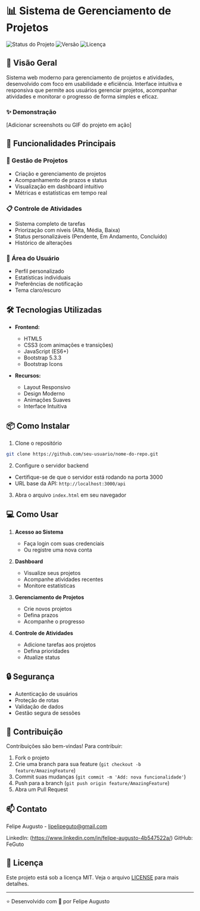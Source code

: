 # 📊 Sistema de Gerenciamento de Projetos

![Status do Projeto](https://img.shields.io/badge/Status-Em%20Desenvolvimento-green)
![Versão](https://img.shields.io/badge/Versão-1.0.0-blue)
![Licença](https://img.shields.io/badge/Licença-MIT-purple)

## 🌟 Visão Geral

Sistema web moderno para gerenciamento de projetos e atividades, desenvolvido com foco em usabilidade e eficiência. Interface intuitiva e responsiva que permite aos usuários gerenciar projetos, acompanhar atividades e monitorar o progresso de forma simples e eficaz.

### ✨ Demonstração

[Adicionar screenshots ou GIF do projeto em ação]

## 🚀 Funcionalidades Principais

### 📌 Gestão de Projetos
- Criação e gerenciamento de projetos
- Acompanhamento de prazos e status
- Visualização em dashboard intuitivo
- Métricas e estatísticas em tempo real

### 📋 Controle de Atividades
- Sistema completo de tarefas
- Priorização com níveis (Alta, Média, Baixa)
- Status personalizáveis (Pendente, Em Andamento, Concluído)
- Histórico de alterações

### 👤 Área do Usuário
- Perfil personalizado
- Estatísticas individuais
- Preferências de notificação
- Tema claro/escuro

## 🛠️ Tecnologias Utilizadas

- **Frontend:**
  - HTML5
  - CSS3 (com animações e transições)
  - JavaScript (ES6+)
  - Bootstrap 5.3.3
  - Bootstrap Icons

- **Recursos:**
  - Layout Responsivo
  - Design Moderno
  - Animações Suaves
  - Interface Intuitiva

## 📦 Como Instalar

1. Clone o repositório
```bash
git clone https://github.com/seu-usuario/nome-do-repo.git
```

2. Configure o servidor backend
- Certifique-se de que o servidor está rodando na porta 3000
- URL base da API: `http://localhost:3000/api`

3. Abra o arquivo `index.html` em seu navegador

## 💻 Como Usar

1. **Acesso ao Sistema**
   - Faça login com suas credenciais
   - Ou registre uma nova conta

2. **Dashboard**
   - Visualize seus projetos
   - Acompanhe atividades recentes
   - Monitore estatísticas

3. **Gerenciamento de Projetos**
   - Crie novos projetos
   - Defina prazos
   - Acompanhe o progresso

4. **Controle de Atividades**
   - Adicione tarefas aos projetos
   - Defina prioridades
   - Atualize status

## 🔒 Segurança

- Autenticação de usuários
- Proteção de rotas
- Validação de dados
- Gestão segura de sessões

## 🤝 Contribuição

Contribuições são bem-vindas! Para contribuir:

1. Fork o projeto
2. Crie uma branch para sua feature (`git checkout -b feature/AmazingFeature`)
3. Commit suas mudanças (`git commit -m 'Add: nova funcionalidade'`)
4. Push para a branch (`git push origin feature/AmazingFeature`)
5. Abra um Pull Request

## 📫 Contato

Felipe Augusto - lipelipeguto@gmail.com

LinkedIn: (https://www.linkedin.com/in/felipe-augusto-4b547522a/)
GitHub: FeGuto

## 📄 Licença

Este projeto está sob a licença MIT. Veja o arquivo [LICENSE](LICENSE) para mais detalhes.

---
⭐ Desenvolvido com 💙 por Felipe Augusto
